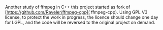 Another study of ffmpeg in C++  this project started as fork of [https://github.com/Raveler/ffmpeg-cpp]( ffmpeg-cpp). Using GPL V3 license, to protect the work in progress, the licence should change one day for LGPL, and the code will be reversed to the original project on demand.
